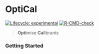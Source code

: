 # OptiCal

[![Lifecycle: experimental](https://img.shields.io/badge/lifecycle-experimental-orange.svg)](https://lifecycle.r-lib.org/articles/stages.html#experimental) [![R-CMD-check](https://github.com/wilsontom/OptiCal/workflows/R-CMD-check/badge.svg)](https://github.com/wilsontom/OptiCal/actions)

> **Opti**mise **Cal**ibrants

### Getting Started
